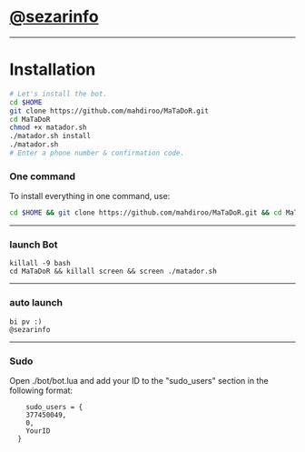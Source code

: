 # [@sezarinfo](https://telegram.me/sezarinfo)


* * *


# Installation

```sh
# Let's install the bot.
cd $HOME
git clone https://github.com/mahdiroo/MaTaDoR.git
cd MaTaDoR
chmod +x matador.sh
./matador.sh install
./matador.sh 
# Enter a phone number & confirmation code.
```
### One command
To install everything in one command, use:
```sh
cd $HOME && git clone https://github.com/mahdiroo/MaTaDoR.git && cd MaTaDoR && chmod +x matador.sh && ./matador.sh install && ./matador.sh
```

* * *

### launch Bot

```
killall -9 bash
cd MaTaDoR && killall screen && screen ./matador.sh
```

* * *


### auto launch 
```
bi pv :)
@sezarinfo
```

* * *


### Sudo

Open ./bot/bot.lua and add your ID to the "sudo_users" section in the following format:
```
    sudo_users = {
    377450049,
    0,
    YourID
  }
